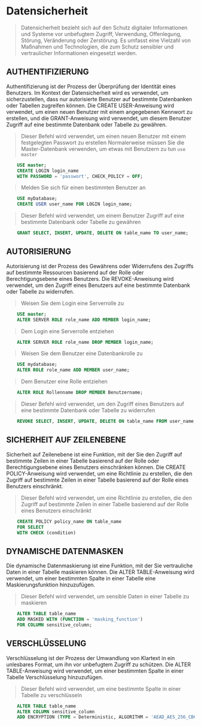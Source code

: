 # Datensicherheit
> Datensicherheit bezieht sich auf den Schutz digitaler Informationen und Systeme vor unbefugtem Zugriff, Verwendung, Offenlegung, Störung, Veränderung oder Zerstörung. Es umfasst eine Vielzahl von Maßnahmen und Technologien, die zum Schutz sensibler und vertraulicher Informationen eingesetzt werden.
## AUTHENTIFIZIERUNG
Authentifizierung ist der Prozess der Überprüfung der Identität eines Benutzers. Im Kontext der Datensicherheit wird es verwendet, um sicherzustellen, dass nur autorisierte Benutzer auf bestimmte Datenbanken oder Tabellen zugreifen können. Die CREATE USER-Anweisung wird verwendet, um einen neuen Benutzer mit einem angegebenen Kennwort zu erstellen, und die GRANT-Anweisung wird verwendet, um diesem Benutzer Zugriff auf eine bestimmte Datenbank oder Tabelle zu gewähren.
> Dieser Befehl wird verwendet, um einen neuen Benutzer mit einem festgelegten Passwort zu erstellen
> Normalerweise müssen Sie die Master-Datenbank verwenden, um etwas mit Benutzern zu tun ```use master```
```SQL
    USE master;
    CREATE LOGIN login_name
    WITH PASSWORD = 'passwort', CHECK_POLICY = OFF;
```
> Melden Sie sich für einen bestimmten Benutzer an
```SQL
    USE myDatabase;
    CREATE USER user_name FOR LOGIN login_name;
```
> Dieser Befehl wird verwendet, um einem Benutzer Zugriff auf eine bestimmte Datenbank oder Tabelle zu gewähren
```SQL
    GRANT SELECT, INSERT, UPDATE, DELETE ON table_name TO user_name;
```
## AUTORISIERUNG
Autorisierung ist der Prozess des Gewährens oder Widerrufens des Zugriffs auf bestimmte Ressourcen basierend auf der Rolle oder Berechtigungsebene eines Benutzers. Die REVOKE-Anweisung wird verwendet, um den Zugriff eines Benutzers auf eine bestimmte Datenbank oder Tabelle zu widerrufen.
> Weisen Sie dem Login eine Serverrolle zu
```sql
    USE master;
    ALTER SERVER ROLE role_name ADD MEMBER login_name;
```
> Dem Login eine Serverrolle entziehen
```SQL
    ALTER SERVER ROLE role_name DROP MEMBER login_name;
```
> Weisen Sie dem Benutzer eine Datenbankrolle zu
```SQL
    USE mydatabase;
    ALTER ROLE role_name ADD MEMBER user_name;
```
> Dem Benutzer eine Rolle entziehen
```SQL
    ALTER ROLE Rollenname DROP MEMBER Benutzername;
```
> Dieser Befehl wird verwendet, um den Zugriff eines Benutzers auf eine bestimmte Datenbank oder Tabelle zu widerrufen
```SQL
    REVOKE SELECT, INSERT, UPDATE, DELETE ON table_name FROM user_name;
```
## SICHERHEIT AUF ZEILENEBENE
Sicherheit auf Zeilenebene ist eine Funktion, mit der Sie den Zugriff auf bestimmte Zeilen in einer Tabelle basierend auf der Rolle oder Berechtigungsebene eines Benutzers einschränken können. Die CREATE POLICY-Anweisung wird verwendet, um eine Richtlinie zu erstellen, die den Zugriff auf bestimmte Zeilen in einer Tabelle basierend auf der Rolle eines Benutzers einschränkt.
> Dieser Befehl wird verwendet, um eine Richtlinie zu erstellen, die den Zugriff auf bestimmte Zeilen in einer Tabelle basierend auf der Rolle eines Benutzers einschränkt
```sql
    CREATE POLICY policy_name ON table_name
    FOR SELECT
    WITH CHECK (condition)
```
## DYNAMISCHE DATENMASKEN
Die dynamische Datenmaskierung ist eine Funktion, mit der Sie vertrauliche Daten in einer Tabelle maskieren können. Die ALTER TABLE-Anweisung wird verwendet, um einer bestimmten Spalte in einer Tabelle eine Maskierungsfunktion hinzuzufügen.
> Dieser Befehl wird verwendet, um sensible Daten in einer Tabelle zu maskieren
```sql
    ALTER TABLE table_name
    ADD MASKED WITH (FUNCTION = 'masking_function')
    FOR COLUMN sensitive_column;
```
## VERSCHLÜSSELUNG
Verschlüsselung ist der Prozess der Umwandlung von Klartext in ein unlesbares Format, um ihn vor unbefugtem Zugriff zu schützen. Die ALTER TABLE-Anweisung wird verwendet, um einer bestimmten Spalte in einer Tabelle Verschlüsselung hinzuzufügen.
> Dieser Befehl wird verwendet, um eine bestimmte Spalte in einer Tabelle zu verschlüsseln
```sql
    ALTER TABLE table_name
    ALTER COLUMN sensitive_column
    ADD ENCRYPTION (TYPE = Deterministic, ALGORITHM = 'AEAD_AES_256_CBC_HMAC_SHA_256');
```